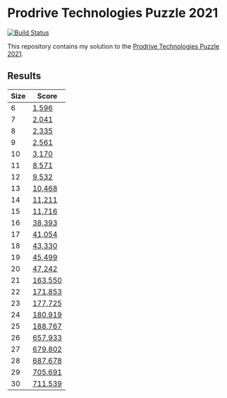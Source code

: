 # Prodrive Technologies Puzzle 2021

[![Build Status](https://github.com/jmerle/prodrive-technologies-puzzle-2021/workflows/Build/badge.svg)](https://github.com/jmerle/prodrive-technologies-puzzle-2021/actions?query=workflow%3ABuild)

This repository contains my solution to the [Prodrive Technologies Puzzle 2021](https://puzzle.prodrive-technologies.com/).

## Results

| Size | Score |
|------|-------|
| 6 | [1,596](./results/06.txt) |
| 7 | [2,041](./results/07.txt) |
| 8 | [2,335](./results/08.txt) |
| 9 | [2,561](./results/09.txt) |
| 10 | [3,170](./results/10.txt) |
| 11 | [8,571](./results/11.txt) |
| 12 | [9,532](./results/12.txt) |
| 13 | [10,468](./results/13.txt) |
| 14 | [11,211](./results/14.txt) |
| 15 | [11,716](./results/15.txt) |
| 16 | [38,393](./results/16.txt) |
| 17 | [41,054](./results/17.txt) |
| 18 | [43,330](./results/18.txt) |
| 19 | [45,499](./results/19.txt) |
| 20 | [47,242](./results/20.txt) |
| 21 | [163,550](./results/21.txt) |
| 22 | [171,853](./results/22.txt) |
| 23 | [177,725](./results/23.txt) |
| 24 | [180,919](./results/24.txt) |
| 25 | [188,767](./results/25.txt) |
| 26 | [657,933](./results/26.txt) |
| 27 | [679,802](./results/27.txt) |
| 28 | [687,678](./results/28.txt) |
| 29 | [705,691](./results/29.txt) |
| 30 | [711,539](./results/30.txt) |
